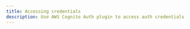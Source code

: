 ```yaml
---
title: Accessing credentials
description: Use AWS Cognito Auth plugin to access auth credentials
---
```


<inline-fragment platform="ios" src="~/lib/auth/fragments/native_common/access_credentials/common.md"></inline-fragment>
<inline-fragment platform="android" src="~/lib/auth/fragments/native_common/access_credentials/common.md"></inline-fragment>
<inline-fragment platform="flutter" src="~/lib/auth/fragments/native_common/access_credentials/common.md"></inline-fragment>
